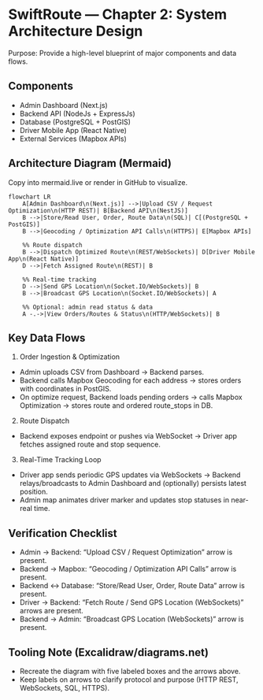 # SwiftRoute — Chapter 2: System Architecture Design

Purpose: Provide a high-level blueprint of major components and data flows.

## Components

- Admin Dashboard (Next.js)
- Backend API (NodeJs + ExpressJs)
- Database (PostgreSQL + PostGIS)
- Driver Mobile App (React Native)
- External Services (Mapbox APIs)

## Architecture Diagram (Mermaid)

Copy into mermaid.live or render in GitHub to visualize.

```mermaid
flowchart LR
    A[Admin Dashboard\n(Next.js)] -->|Upload CSV / Request Optimization\n(HTTP REST)| B[Backend API\n(NestJS)]
    B -->|Store/Read User, Order, Route Data\n(SQL)| C[(PostgreSQL + PostGIS)]
    B -->|Geocoding / Optimization API Calls\n(HTTPS)| E[Mapbox APIs]

    %% Route dispatch
    B -->|Dispatch Optimized Route\n(REST/WebSockets)| D[Driver Mobile App\n(React Native)]
    D -->|Fetch Assigned Route\n(REST)| B

    %% Real-time tracking
    D -->|Send GPS Location\n(Socket.IO/WebSockets)| B
    B -->|Broadcast GPS Location\n(Socket.IO/WebSockets)| A

    %% Optional: admin read status & data
    A -.->|View Orders/Routes & Status\n(HTTP/WebSockets)| B
```

## Key Data Flows

1) Order Ingestion & Optimization
- Admin uploads CSV from Dashboard → Backend parses.
- Backend calls Mapbox Geocoding for each address → stores orders with coordinates in PostGIS.
- On optimize request, Backend loads pending orders → calls Mapbox Optimization → stores route and ordered route_stops in DB.

2) Route Dispatch
- Backend exposes endpoint or pushes via WebSocket → Driver app fetches assigned route and stop sequence.

3) Real-Time Tracking Loop
- Driver app sends periodic GPS updates via WebSockets → Backend relays/broadcasts to Admin Dashboard and (optionally) persists latest position.
- Admin map animates driver marker and updates stop statuses in near-real time.

## Verification Checklist

- Admin → Backend: “Upload CSV / Request Optimization” arrow is present.
- Backend → Mapbox: “Geocoding / Optimization API Calls” arrow is present.
- Backend ↔ Database: “Store/Read User, Order, Route Data” arrow is present.
- Driver → Backend: “Fetch Route / Send GPS Location (WebSockets)” arrows are present.
- Backend → Admin: “Broadcast GPS Location (WebSockets)” arrow is present.

## Tooling Note (Excalidraw/diagrams.net)

- Recreate the diagram with five labeled boxes and the arrows above.
- Keep labels on arrows to clarify protocol and purpose (HTTP REST, WebSockets, SQL, HTTPS).
